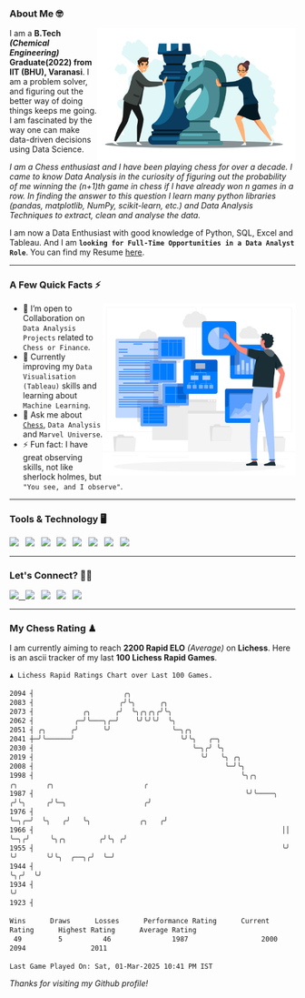 ### About Me 🤓
<img align="right" alt="Coding" width="350" src="https://github.com/Laxman-Lakhan/Laxman-Lakhan/blob/master/Assets/Chess_Vector.jpg">   

I am a **B.Tech** _**(Chemical Engineering)**_ **Graduate(2022) from IIT (BHU), Varanasi**. I am a problem solver, and figuring out the better way of doing things keeps me going. I am fascinated by the way one can make data-driven decisions using Data Science. 

_I am a Chess enthusiast and I have been playing chess for over a decade. I came to know Data Analysis in the curiosity of figuring out the probability of me winning the (n+1)th game in chess if I have already won n games in a row. In finding the answer to this question I learn many python libraries (pandas, matplotlib, NumPy, scikit-learn, etc.) and Data Analysis Techniques to extract, clean and analyse the data._

I am now a Data Enthusiast with good knowledge of Python, SQL, Excel and Tableau. And I am **`looking for Full-Time Opportunities in a Data Analyst Role`**. You can find my Resume
 [here](https://drive.google.com/file/d/1UIOoogRLj5eGQFQBkuvMmTISZVdl2Ok7/view?usp=sharing).


---

### A Few Quick Facts ⚡️
<img align="right" alt="Coding" width="340" src="https://github.com/Laxman-Lakhan/Laxman-Lakhan/blob/master/Assets/Data_Vector.jpg">   

- 🤝 I’m open to Collaboration on `Data Analysis Projects` related to `Chess or Finance`.
- 📖 Currently improving my `Data Visualisation (Tableau)` skills and learning about `Machine Learning`.
- 💬 Ask me about [`Chess`](https://lichess.org/@/YourKingIsInDanger), `Data Analysis` and `Marvel Universe`.
- ⚡️ Fun fact: I have great observing skills, not like sherlock holmes, but `"You see, and I observe"`.

---
### Tools & Technology 🖥

<img src="https://img.shields.io/badge/Python-white?logo=Python&logoColor=ColorName&style=ShieldStyle" /> &nbsp;
<img src="https://img.shields.io/badge/MySQL-white?logo=MySQL&logoColor=ColorName&style=ShieldStyle" /> &nbsp;
<img src="https://img.shields.io/badge/Tableau-white?logo=Tableau&logoColor=ColorName&style=ShieldStyle" /> &nbsp;
<img src="https://img.shields.io/badge/Excel-white?logo=Microsoft+Excel&logoColor=196F3D&style=ShieldStyle" /> &nbsp;
<img src="https://img.shields.io/badge/Jupyter-white?logo=Jupyter&logoColor=ColorName&style=ShieldStyle" /> &nbsp;
<img src="https://img.shields.io/badge/pandas-white?logo=Pandas&logoColor=000080&style=ShieldStyle" /> &nbsp;
<img src="https://img.shields.io/badge/numpy-white?logo=Numpy&logoColor=85C1E9&style=ShieldStyle" /> &nbsp;
<img src="https://img.shields.io/badge/scikit learn-white?logo=Scikit+Learn&logoColor=ColorName&style=ShieldStyle" /> &nbsp;



---

### Let's Connect? 🫳🏻

<a href="mailto:laxmansingh.lakhan@gmail.com"> <img src="https://img.icons8.com/fluent/48/000000/gmail.png" width="3.5%"/> &nbsp;
[<img src="https://img.icons8.com/color/48/000000/linkedin.png" width="3.5%"/>](https://www.linkedin.com/in/laxman-lakhan/)  &nbsp;
[<img src="https://img.icons8.com/fluent/48/000000/facebook-new.png" width="3.5%"/>](https://www.facebook.com/s.laxmanlakhan/)  &nbsp;
[<img src="https://img.icons8.com/fluent/48/000000/instagram-new.png" width="3.5%"/>](https://www.instagram.com/laxman.lakhan/)  &nbsp;
[<img src="https://img.icons8.com/color/48/000000/twitter.png" width="3.5%"/>](https://twitter.com/laxman__lakhan)  &nbsp;

 ---
  
### My Chess Rating ♟
  
I am currently aiming to reach **2200 Rapid ELO** *(Average)* on **Lichess**. Here is an ascii tracker of my last **100 Lichess Rapid Games**.

  ```
  ♟︎ 𝙻𝚒𝚌𝚑𝚎𝚜𝚜 Rapid 𝚁𝚊𝚝𝚒𝚗𝚐𝚜 𝙲𝚑𝚊𝚛𝚝 𝚘𝚟𝚎𝚛 𝙻𝚊𝚜𝚝 𝟷00 𝙶𝚊𝚖𝚎𝚜.
  
2094 ┤                      ╭╮
2083 ┤                     ╭╯╰╮      ╭╮
2073 ┤            ╭╮      ╭╯  ╰╮╭╮╭╮╭╯╰╮
2062 ┤          ╭─╯╰───╮╭─╯    ╰╯╰╯╰╯  ╰╮
2051 ┤ ╭╮      ╭╯      ╰╯               ╰─╮╭╮
2041 ┼─╯╰──────╯                          ╰╯╰╮   ╭─╮
2030 ┤                                       ╰─╮╭╯ ╰╮
2019 ┤                                         ╰╯   ╰╮ ╭╮
2008 ┤                                               ╰─╯╰╮
1998 ┤                                                   ╰╮╭╮          ╭╮       ╭╮                      ╭
1987 ┤                                                    ╰╯╰────╮    ╭╯╰╮     ╭╯╰─╮                   ╭╯
1976 ┤                                                           ╰─╮╭─╯  ╰╮   ╭╯   ╰╮            ╭╮   ╭╯
1966 ┤                                                             ││     ╰─╮╭╯     ╰╮╭╮        ╭╯╰╮ ╭╯
1955 ┤                                                             ╰╯       ╰╯       ╰╯╰╮  ╭──╮╭╯  ╰─╯
1944 ┤                                                                                  ╰╮╭╯  ╰╯
1934 ┤                                                                                   ╰╯
1923 ┤ 

Wins      Draws      Losses      Performance Rating      Current Rating      Highest Rating      Average Rating
   49         5          46               1987                  2000                2094                2011     

Last Game Played On: Sat, 01-Mar-2025 10:41 PM IST
  ```
  
  
*Thanks for visiting my Github profile!*
